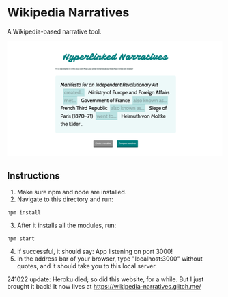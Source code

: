 # Wikipedia Narratives

A Wikipedia-based narrative tool.

![Webpage with a text box of random items connected with text fields for user input](documentation/2019-12-02%204%20fill%20in.png)

## Instructions

1. Make sure npm and node are installed.
2. Navigate to this directory and run:
```
npm install
```
3. After it installs all the modules, run:
```
npm start
```
4. If successful, it should say: App listening on port 3000!
5. In the address bar of your browser, type "localhost:3000" without quotes, and it should take you to this local server.

241022 update: Heroku died; so did this website, for a while. But I just brought it back! It now lives at https://wikipedia-narratives.glitch.me/